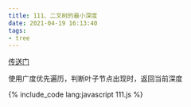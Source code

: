 ```yaml
---
title: 111、二叉树的最小深度
date: 2021-04-19 16:13:40
tags:
- tree
---
```

[传送门](https://leetcode-cn.com/problems/minimum-depth-of-binary-tree/)

使用广度优先遍历，判断叶子节点出现时，返回当前深度

{% include_code lang:javascript 111.js %}
